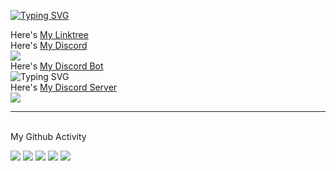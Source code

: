 <!-- # Hi there, I'm [♛gzf♛!](http://gzf-linktree.great-site.net) 👋  -->

[![Typing SVG](https://readme-typing-svg.herokuapp.com/?duration=4000&lines=Hello+there%2C+I%27m+♛gzf♛)](http://gzf-linktree.great-site.net)

Here's [My Linktree](http://gzf-linktree.great-site.net)
<br>
Here's [My Discord](https://discord.com/users/https://discord.com/users/935053416877666304)
<br>
![](https://dcbadge.vercel.app/api/shield/935053416877666304)
<br>
Here's [My Discord Bot](https://discord.com/users/972866679220617297)
<br>
![Typing SVG](https://dcbadge.vercel.app/api/shield/972866679220617297?bot=true)
<br>
Here's [My Discord Server](https://discord.gg/Hj9ekSwqrA)
<br>
[![](https://dcbadge.vercel.app/api/server/Hj9ekSwqrA)](https://discord.gg/Hj9ekSwqrA)
<br>
<hr>
<br>
My Github Activity
<br>

![](http://github-profile-summary-cards.vercel.app/api/cards/profile-details?username=Argzf&theme=discord_old_blurple)
![](http://github-profile-summary-cards.vercel.app/api/cards/repos-per-language?username=Argzf&theme=discord_old_blurple)
![](http://github-profile-summary-cards.vercel.app/api/cards/most-commit-language?username=Argzf&theme=discord_old_blurple)
![](http://github-profile-summary-cards.vercel.app/api/cards/stats?username=Argzf&theme=discord_old_blurple)
![](http://github-profile-summary-cards.vercel.app/api/cards/productive-time?username=Argzf&theme=discord_old_blurple&utcOffset=3)

<!--
This is a ✨ _special_ ✨ repository because its `README.md` (this file) appears on your GitHub profile.

Here are some ideas to get you started:

- 🔭 I’m currently working on ...
- 🌱 I’m currently learning ...
- 👯 I’m looking to collaborate on ...
- 🤔 I’m looking for help with ...
- 💬 Ask me about ...
- 📫 How to reach me: ...
- 😄 Pronouns: ...
- ⚡ Fun fact: ...
-->
